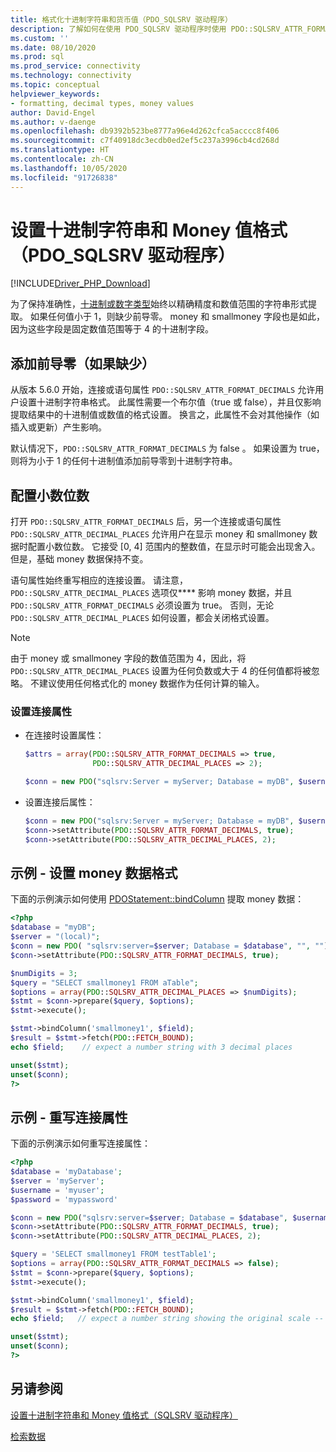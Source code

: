 ```yaml
---
title: 格式化十进制字符串和货币值（PDO_SQLSRV 驱动程序）
description: 了解如何在使用 PDO_SQLSRV 驱动程序时使用 PDO::SQLSRV_ATTR_FORMAT_DECIMALS 和 SQLSRV_ATTR_DECIMAL_PLACES 属性来格式化十进制字符串或货币值
ms.custom: ''
ms.date: 08/10/2020
ms.prod: sql
ms.prod_service: connectivity
ms.technology: connectivity
ms.topic: conceptual
helpviewer_keywords:
- formatting, decimal types, money values
author: David-Engel
ms.author: v-daenge
ms.openlocfilehash: db9392b523be8777a96e4d262cfca5acccc8f406
ms.sourcegitcommit: c7f40918dc3ecdb0ed2ef5c237a3996cb4cd268d
ms.translationtype: HT
ms.contentlocale: zh-CN
ms.lasthandoff: 10/05/2020
ms.locfileid: "91726838"
---
```

# <a name="formatting-decimal-strings-and-money-values-pdo_sqlsrv-driver"></a>设置十进制字符串和 Money 值格式（PDO_SQLSRV 驱动程序）
[!INCLUDE[Driver_PHP_Download](../../includes/driver_php_download.md)]

为了保持准确性，[十进制或数字类型](../../t-sql/data-types/decimal-and-numeric-transact-sql.md)始终以精确精度和数值范围的字符串形式提取。 如果任何值小于 1，则缺少前导零。 money 和 smallmoney 字段也是如此，因为这些字段是固定数值范围等于 4 的十进制字段。

## <a name="add-leading-zeroes-if-missing"></a>添加前导零（如果缺少）
从版本 5.6.0 开始，连接或语句属性 `PDO::SQLSRV_ATTR_FORMAT_DECIMALS` 允许用户设置十进制字符串格式。 此属性需要一个布尔值（true 或 false），并且仅影响提取结果中的十进制值或数值的格式设置。 换言之，此属性不会对其他操作（如插入或更新）产生影响。

默认情况下，`PDO::SQLSRV_ATTR_FORMAT_DECIMALS` 为 false  。 如果设置为 true，则将为小于 1 的任何十进制值添加前导零到十进制字符串。

## <a name="configure-number-of-decimal-places"></a>配置小数位数
打开 `PDO::SQLSRV_ATTR_FORMAT_DECIMALS` 后，另一个连接或语句属性 `PDO::SQLSRV_ATTR_DECIMAL_PLACES` 允许用户在显示 money 和 smallmoney 数据时配置小数位数。 它接受 [0, 4] 范围内的整数值，在显示时可能会出现舍入。 但是，基础 money 数据保持不变。

语句属性始终重写相应的连接设置。 请注意，`PDO::SQLSRV_ATTR_DECIMAL_PLACES` 选项仅**** 影响 money 数据，并且 `PDO::SQLSRV_ATTR_FORMAT_DECIMALS` 必须设置为 true。 否则，无论 `PDO::SQLSRV_ATTR_DECIMAL_PLACES` 如何设置，都会关闭格式设置。

> [!NOTE]
> 由于 money 或 smallmoney 字段的数值范围为 4，因此，将 `PDO::SQLSRV_ATTR_DECIMAL_PLACES` 设置为任何负数或大于 4 的任何值都将被忽略。 不建议使用任何格式化的 money 数据作为任何计算的输入。

### <a name="to-set-the-connection-attributes"></a>设置连接属性

-   在连接时设置属性：

    ```php
    $attrs = array(PDO::SQLSRV_ATTR_FORMAT_DECIMALS => true,
                   PDO::SQLSRV_ATTR_DECIMAL_PLACES => 2);

    $conn = new PDO("sqlsrv:Server = myServer; Database = myDB", $username, $password, $attrs);
    ```

-   设置连接后属性：

    ```php
    $conn = new PDO("sqlsrv:Server = myServer; Database = myDB", $username, $password);
    $conn->setAttribute(PDO::SQLSRV_ATTR_FORMAT_DECIMALS, true);
    $conn->setAttribute(PDO::SQLSRV_ATTR_DECIMAL_PLACES, 2);
    ```

## <a name="example---format-money-data"></a>示例 - 设置 money 数据格式
下面的示例演示如何使用 [PDOStatement::bindColumn](../../connect/php/pdostatement-bindcolumn.md) 提取 money 数据：

```php
<?php
$database = "myDB";
$server = "(local)";
$conn = new PDO( "sqlsrv:server=$server; Database = $database", "", "");
$conn->setAttribute(PDO::SQLSRV_ATTR_FORMAT_DECIMALS, true);

$numDigits = 3;
$query = "SELECT smallmoney1 FROM aTable";
$options = array(PDO::SQLSRV_ATTR_DECIMAL_PLACES => $numDigits);
$stmt = $conn->prepare($query, $options);
$stmt->execute();

$stmt->bindColumn('smallmoney1', $field);
$result = $stmt->fetch(PDO::FETCH_BOUND);
echo $field;    // expect a number string with 3 decimal places

unset($stmt);
unset($conn);
?>
```

## <a name="example---override-connection-attributes"></a>示例 - 重写连接属性
下面的示例演示如何重写连接属性：

```php
<?php
$database = 'myDatabase';
$server = 'myServer';
$username = 'myuser';
$password = 'mypassword'

$conn = new PDO("sqlsrv:server=$server; Database = $database", $username, $password);
$conn->setAttribute(PDO::SQLSRV_ATTR_FORMAT_DECIMALS, true);
$conn->setAttribute(PDO::SQLSRV_ATTR_DECIMAL_PLACES, 2);

$query = 'SELECT smallmoney1 FROM testTable1';
$options = array(PDO::SQLSRV_ATTR_FORMAT_DECIMALS => false);
$stmt = $conn->prepare($query, $options);
$stmt->execute();

$stmt->bindColumn('smallmoney1', $field);
$result = $stmt->fetch(PDO::FETCH_BOUND);  
echo $field;   // expect a number string showing the original scale -- 4 decimal places

unset($stmt);
unset($conn);
?>
```

## <a name="see-also"></a>另请参阅
[设置十进制字符串和 Money 值格式（SQLSRV 驱动程序）](../../connect/php/formatting-decimals-sqlsrv-driver.md)

[检索数据](../../connect/php/retrieving-data.md)